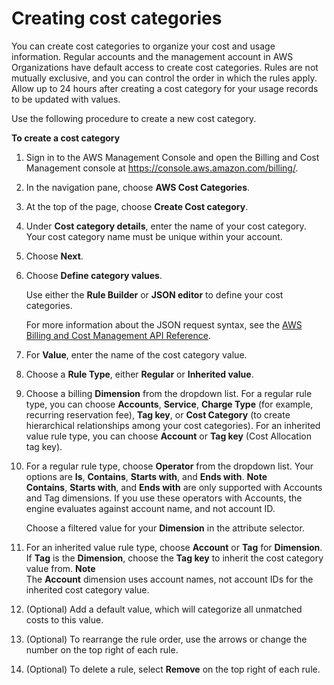 # Creating cost categories<a name="create-cost-categories"></a>

You can create cost categories to organize your cost and usage information\. Regular accounts and the management account in AWS Organizations have default access to create cost categories\. Rules are not mutually exclusive, and you can control the order in which the rules apply\. Allow up to 24 hours after creating a cost category for your usage records to be updated with values\.

Use the following procedure to create a new cost category\.<a name="create-cost-categories-steps"></a>

**To create a cost category**

1. Sign in to the AWS Management Console and open the Billing and Cost Management console at [https://console\.aws\.amazon\.com/billing/](https://console.aws.amazon.com/billing/)\.

1. In the navigation pane, choose **AWS Cost Categories**\.

1. At the top of the page, choose **Create Cost category**\.

1. Under **Cost category details**, enter the name of your cost category\. Your cost category name must be unique within your account\.

1. Choose **Next**\.

1. Choose **Define category values**\.

   Use either the **Rule Builder** or **JSON editor** to define your cost categories\. 

   For more information about the JSON request syntax, see the [AWS Billing and Cost Management API Reference](https://docs.aws.amazon.com/aws-cost-management/latest/APIReference/)\.

1. For **Value**, enter the name of the cost category value\.

1. Choose a **Rule Type**, either **Regular** or **Inherited value**\.

1. Choose a billing **Dimension** from the dropdown list\. For a regular rule type, you can choose **Accounts**, **Service**, **Charge Type** \(for example, recurring reservation fee\), **Tag key**, or **Cost Category** \(to create hierarchical relationships among your cost categories\)\. For an inherited value rule type, you can choose **Account** or **Tag key** \(Cost Allocation tag key\)\.

1. For a regular rule type, choose **Operator** from the dropdown list\. Your options are **Is**, **Contains**, **Starts with**, and **Ends with**\.
**Note**  
**Contains**, **Starts with**, and **Ends with** are only supported with Accounts and Tag dimensions\. If you use these operators with Accounts, the engine evaluates against account name, and not account ID\.

   Choose a filtered value for your **Dimension** in the attribute selector\.

1. For an inherited value rule type, choose **Account** or **Tag** for **Dimension**\. If **Tag** is the **Dimension**, choose the **Tag key** to inherit the cost category value from\.
**Note**  
The **Account** dimension uses account names, not account IDs for the inherited cost category value\.

1. \(Optional\) Add a default value, which will categorize all unmatched costs to this value\.

1. \(Optional\) To rearrange the rule order, use the arrows or change the number on the top right of each rule\.

1. \(Optional\) To delete a rule, select **Remove** on the top right of each rule\.